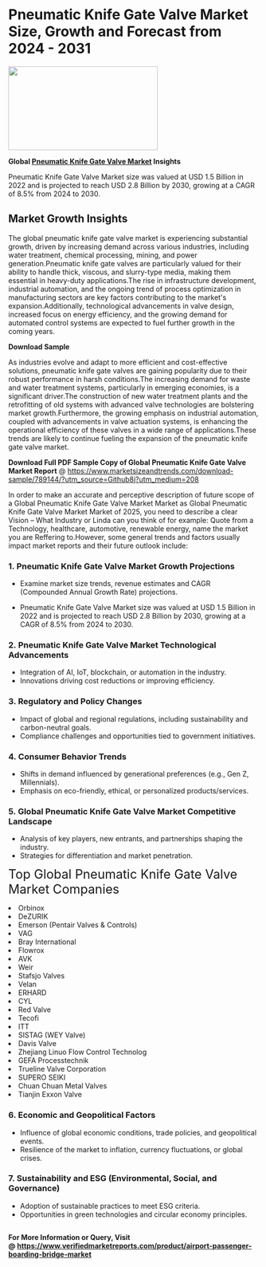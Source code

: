 <H1>Pneumatic Knife Gate Valve Market Size, Growth and Forecast from 2024 - 2031</H1><img class="aligncenter size-medium wp-image-584254" src="https://thirdeyenews.in/wp-content/uploads/2024/09/Global-Market-Research-300x168.jpeg" alt="" width="300" height="168" /><p><strong>Global&nbsp;<a href="https://www.marketsizeandtrends.com/download-sample/789144/?utm_source=Github8j?utm_medium=208">Pneumatic Knife Gate Valve Market</a> Insights</strong></p><p>Pneumatic Knife Gate Valve Market size was valued at USD 1.5 Billion in 2022 and is projected to reach USD 2.8 Billion by 2030, growing at a CAGR of 8.5% from 2024 to 2030.</p><p><h2>Market Growth Insights</h2> <p>The global pneumatic knife gate valve market is experiencing substantial growth, driven by increasing demand across various industries, including water treatment, chemical processing, mining, and power generation.Pneumatic knife gate valves are particularly valued for their ability to handle thick, viscous, and slurry-type media, making them essential in heavy-duty applications.The rise in infrastructure development, industrial automation, and the ongoing trend of process optimization in manufacturing sectors are key factors contributing to the market's expansion.Additionally, technological advancements in valve design, increased focus on energy efficiency, and the growing demand for automated control systems are expected to fuel further growth in the coming years.</p> <p><strong>Download Sample</strong></p> <p>As industries evolve and adapt to more efficient and cost-effective solutions, pneumatic knife gate valves are gaining popularity due to their robust performance in harsh conditions.The increasing demand for waste and water treatment systems, particularly in emerging economies, is a significant driver.The construction of new water treatment plants and the retrofitting of old systems with advanced valve technologies are bolstering market growth.Furthermore, the growing emphasis on industrial automation, coupled with advancements in valve actuation systems, is enhancing the operational efficiency of these valves in a wide range of applications.These trends are likely to continue fueling the expansion of the pneumatic knife gate valve market.</p> <p><span class=""><strong>Download Full PDF Sample Copy of Global Pneumatic Knife Gate Valve Market Report</strong> @ <a href="https://www.marketsizeandtrends.com/download-sample/789144/?utm_source=Github8j?utm_medium=208" target="_blank">https://www.marketsizeandtrends.com/download-sample/789144/?utm_source=Github8j?utm_medium=208</a></span></p><p>In order to make an accurate and perceptive description of future scope of a Global&nbsp;Pneumatic Knife Gate Valve Market Market as Global&nbsp;Pneumatic Knife Gate Valve Market Market of 2025, you need to describe a clear Vision &ndash; What Industry or Linda can you think of for example: Quote from a Technology, healthcare, automotive, renewable energy, name the market you are Reffering to.However, some general trends and factors usually impact market reports and their future outlook include:</p><h3>1.&nbsp;<strong>Pneumatic Knife Gate Valve Market Growth Projections</strong></h3><ul><li>Examine market size trends, revenue estimates and CAGR (Compounded Annual Growth Rate) projections.</li><li><p>Pneumatic Knife Gate Valve Market size was valued at USD 1.5 Billion in 2022 and is projected to reach USD 2.8 Billion by 2030, growing at a CAGR of 8.5% from 2024 to 2030.</p></li></ul><h3>2.&nbsp;<strong>Pneumatic Knife Gate Valve Market Technological Advancements</strong></h3><ul><li>Integration of AI, IoT, blockchain, or automation in the industry.</li><li>Innovations driving cost reductions or improving efficiency.</li></ul><h3>3.&nbsp;<strong>Regulatory and Policy Changes</strong></h3><ul><li>Impact of global and regional regulations, including sustainability and carbon-neutral goals.</li><li>Compliance challenges and opportunities tied to government initiatives.</li></ul><h3>4.&nbsp;<strong>Consumer Behavior Trends</strong></h3><ul><li>Shifts in demand influenced by generational preferences (e.g., Gen Z, Millennials).</li><li>Emphasis on eco-friendly, ethical, or personalized products/services.</li></ul><h3>5.&nbsp;<strong>Global Pneumatic Knife Gate Valve Market Competitive Landscape</strong></h3><ul><li>Analysis of key players, new entrants, and partnerships shaping the industry.</li><li>Strategies for differentiation and market penetration.</li></ul><p data-pm-slice="1 1 []"><span style="color: inherit; font-family: inherit; font-size: 25px;">Top Global Pneumatic Knife Gate Valve Market Companies</span></p><div class="" data-test-id=""><p><li>Orbinox</li><li> DeZURIK</li><li> Emerson (Pentair Valves & Controls)</li><li> VAG</li><li> Bray International</li><li> Flowrox</li><li> AVK</li><li> Weir</li><li> Stafsjo Valves</li><li> Velan</li><li> ERHARD</li><li> CYL</li><li> Red Valve</li><li> Tecofi</li><li> ITT</li><li> SISTAG (WEY Valve)</li><li> Davis Valve</li><li> Zhejiang Linuo Flow Control Technolog</li><li> GEFA Processtechnik</li><li> Trueline Valve Corporation</li><li> SUPERO SEIKI</li><li> Chuan Chuan Metal Valves</li><li> Tianjin Exxon Valve</li></p></div><h3>6.&nbsp;<strong>Economic and Geopolitical Factors</strong></h3><ul><li>Influence of global economic conditions, trade policies, and geopolitical events.</li><li>Resilience of the market to inflation, currency fluctuations, or global crises.</li></ul><h3>7.&nbsp;<strong>Sustainability and ESG (Environmental, Social, and Governance)</strong></h3><ul><li>Adoption of sustainable practices to meet ESG criteria.</li><li>Opportunities in green technologies and circular economy principles.</li></ul><h2><strong style="font-size: 14px;">For More Information or Query, Visit @&nbsp;</strong><a style="background-color: #ffffff; font-size: 14px;" href="https://www.marketsizeandtrends.com/report/pneumatic-knife-gate-valve-market/" target="_blank">https://www.verifiedmarketreports.com/product/airport-passenger-boarding-bridge-market</a></h2>